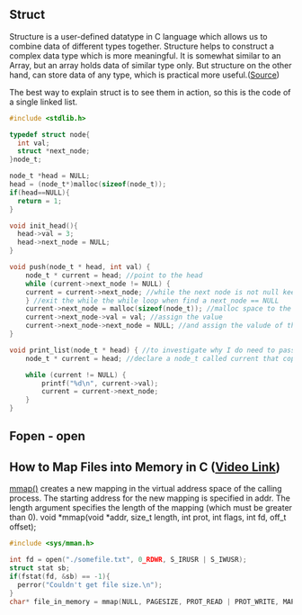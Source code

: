 ## Struct
Structure is a user-defined datatype in C language which allows us to combine data of different types together. 
Structure helps to construct a complex data type which is more meaningful. It is somewhat similar to an Array, 
but an array holds data of similar type only. But structure on the other hand, can store data of any type, 
which is practical more useful.([Source](https://www.studytonight.com/c/structures-in-c.php))

The best way to explain struct is to see them in action, so this is the code of a single linked list. 

```C
#include <stdlib.h>

typedef struct node{
  int val;
  struct *next_node;
}node_t;

node_t *head = NULL;
head = (node_t*)malloc(sizeof(node_t));
if(head==NULL){
  return = 1;
}

void init_head(){
  head->val = 3;
  head->next_node = NULL;
}

void push(node_t * head, int val) {
    node_t * current = head; //point to the head 
    while (current->next_node != NULL) { 
    current = current->next_node; //while the next node is not null keep looping
    } //exit the while the while loop when find a next_node == NULL
    current->next_node = malloc(sizeof(node_t)); //malloc space to the next node sizeof(node_t) that is the sum of and int(4 bytes)+ value of the node structure
    current->next_node->val = val; //assign the value
    current->next_node->next_node = NULL; //and assign the valude of the next_node to NULL. 
}

void print_list(node_t * head) { //to investigate why I do need to pass the head because technically it has been already declared outside 
    node_t * current = head; //declare a node_t called current that copy the head value. Carbon copy it. 

    while (current != NULL) { 
        printf("%d\n", current->val);
        current = current->next_node;
    }
}


```


## Fopen - open



## How to Map Files into Memory in C ([Video Link](https://www.youtube.com/watch?v=m7E9piHcfr4))
[mmap()](http://man7.org/linux/man-pages/man2/mmap.2.html) creates a new mapping in the virtual address space of the
calling process.  The starting address for the new mapping is specified in addr. The length argument specifies the length of the
 mapping (which must be greater than 0). void *mmap(void *addr, size_t length, int prot, int flags, int fd, off_t offset);
```C
#include <sys/mman.h>

int fd = open("./somefile.txt", 0_RDWR, S_IRUSR | S_IWUSR);
struct stat sb;
if(fstat(fd, &sb) == -1){
  perror("Couldn't get file size.\n");
}
char* file_in_memory = mmap(NULL, PAGESIZE, PROT_READ | PROT_WRITE, MAP_SHARED | MAP_ANONYMOUS, fd,0);

```


